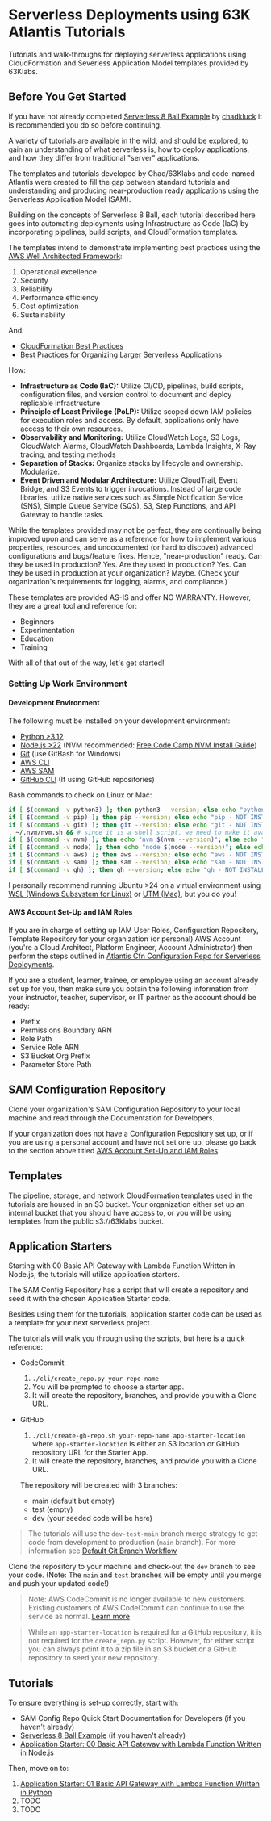 # Serverless Deployments using 63K Atlantis Tutorials

Tutorials and walk-throughs for deploying serverless applications using CloudFormation and Severless Application Model templates provided by 63Klabs.

## Before You Get Started

If you have not already completed [Serverless 8 Ball Example](https://github.com/chadkluck/serverless-sam-8ball-example) by [chadkluck](https://github.com/chadkluck) it is recommended you do so before continuing.

A variety of tutorials are available in the wild, and should be explored, to gain an understanding of what serverless is, how to deploy applications, and how they differ from traditional "server" applications.

The templates and tutorials developed by Chad/63Klabs and code-named Atlantis were created to fill the gap between standard tutorials and understanding and producing near-production ready applications using the Serverless Application Model (SAM).

Building on the concepts of Serverless 8 Ball, each tutorial described here goes into automating deployments using Infrastructure as Code (IaC) by incorporating pipelines, build scripts, and CloudFormation templates.

The templates intend to demonstrate implementing best practices using the [AWS Well Architected Framework](https://docs.aws.amazon.com/wellarchitected/latest/framework/welcome.html):

1. Operational excellence
2. Security
3. Reliability
4. Performance efficiency
5. Cost optimization
6. Sustainability

And:

- [CloudFormation Best Practices](https://docs.aws.amazon.com/AWSCloudFormation/latest/UserGuide/best-practices.html)
- [Best Practices for Organizing Larger Serverless Applications](https://aws.amazon.com/blogs/compute/best-practices-for-organizing-larger-serverless-applications/)

How:

- **Infrastructure as Code (IaC):** Utilize CI/CD, pipelines, build scripts, configuration files, and version control to document and deploy replicable infrastructure
- **Principle of Least Privilege (PoLP):** Utilize scoped down IAM policies for execution roles and access. By default, applications only have access to their own resources.
- **Observability and Monitoring:** Utilize CloudWatch Logs, S3 Logs, CloudWatch Alarms, CloudWatch Dashboards, Lambda Insights, X-Ray tracing, and testing methods
- **Separation of Stacks:** Organize stacks by lifecycle and ownership. Modularize.
- **Event Driven and Modular Architecture:** Utilize CloudTrail, Event Bridge, and S3 Events to trigger invocations. Instead of large code libraries, utilize native services such as Simple Notification Service (SNS), Simple Queue Service (SQS), S3, Step Functions, and API Gateway to handle tasks.

While the templates provided may not be perfect, they are continually being improved upon and can serve as a reference for how to implement various properties, resources, and undocumented (or hard to discover) advanced configurations and bugs/feature fixes. Hence, "near-production" ready. Can they be used in production? Yes. Are they used in production? Yes. Can they be used in production at your organization? Maybe. (Check your organization's requirements for logging, alarms, and compliance.)

These templates are provided AS-IS and offer NO WARRANTY. However, they are a great tool and reference for:

- Beginners
- Experimentation
- Education
- Training

With all of that out of the way, let's get started!

### Setting Up Work Environment

#### Development Environment

The following must be installed on your development environment:

- [Python >3.12](https://www.python.org/downloads/)
- [Node.js >22](https://nodejs.org/en/download) (NVM recommended: [Free Code Camp NVM Install Guide](https://www.freecodecamp.org/news/node-version-manager-nvm-install-guide/))
- [Git](https://git-scm.com/book/en/v2/Getting-Started-Installing-Git) (use GitBash for Windows)
- [AWS CLI](https://docs.aws.amazon.com/cli/latest/userguide/getting-started-install.html)
- [AWS SAM](https://docs.aws.amazon.com/serverless-application-model/latest/developerguide/install-sam-cli.html)
- [GitHub CLI](https://cli.github.com/) (If using GitHub repositories)

Bash commands to check on Linux or Mac:

```bash
if [ $(command -v python3) ]; then python3 --version; else echo "python3 - NOT INSTALLED"; fi &&
if [ $(command -v pip) ]; then pip --version; else echo "pip - NOT INSTALLED"; fi &&
if [ $(command -v git) ]; then git --version; else echo "git - NOT INSTALLED"; fi &&
. ~/.nvm/nvm.sh && # since it is a shell script, we need to make it available here
if [ $(command -v nvm) ]; then echo "nvm $(nvm --version)"; else echo "nvm - NOT INSTALLED"; fi &&
if [ $(command -v node) ]; then echo "node $(node --version)"; else echo "node - NOT INSTALLED"; fi &&
if [ $(command -v aws) ]; then aws --version; else echo "aws - NOT INSTALLED"; fi &&
if [ $(command -v sam) ]; then sam --version; else echo "sam - NOT INSTALLED"; fi &&
if [ $(command -v gh) ]; then gh --version; else echo "gh - NOT INSTALLED"; fi
```

I personally recommend running Ubuntu >24 on a virtual environment using [WSL (Windows Subsystem for Linux)](https://learn.microsoft.com/en-us/windows/wsl/install) or [UTM (Mac)](https://mac.getutm.app/), but you do you!

#### AWS Account Set-Up and IAM Roles

If you are in charge of setting up IAM User Roles, Configuration Repository, Template Repository for your organization (or personal) AWS Account (you're a Cloud Architect, Platform Engineer, Account Administrator) then perform the steps outlined in [Atlantis Cfn Configuration Repo for Serverless Deployments](https://github.com/63Klabs/atlantis-cfn-configuration-repo-for-serverless-deployments).

If you are a student, learner, trainee, or employee using an account already set up for you, then make sure you obtain the following information from your instructor, teacher, supervisor, or IT partner as the account should be ready:

- Prefix
- Permissions Boundary ARN
- Role Path
- Service Role ARN
- S3 Bucket Org Prefix
- Parameter Store Path

## SAM Configuration Repository

Clone your organization's SAM Configuration Repository to your local machine and read through the Documentation for Developers.

If your organization does not have a Configuration Repository set up, or if you are using a personal account and have not set one up, please go back to the section above titled [AWS Account Set-Up and IAM Roles](#aws-account-set-up-and-iam-roles).

## Templates

The pipeline, storage, and network CloudFormation templates used in the tutorials are housed in an S3 bucket. Your organization either set up an internal bucket that you should have access to, or you will be using templates from the public s3://63klabs bucket.

## Application Starters

Starting with 00 Basic API Gateway with Lambda Function Written in Node.js, the tutorials will utilize application starters.

The SAM Config Repository has a script that will create a repository and seed it with the chosen Application Starter code.

Besides using them for the tutorials, application starter code can be used as a template for your next serverless project.

The tutorials will walk you through using the scripts, but here is a quick reference:

- CodeCommit
  1. `./cli/create_repo.py your-repo-name`
  2. You will be prompted to choose a starter app.
  3. It will create the repository, branches, and provide you with a Clone URL.
- GitHub
  1. `./cli/create-gh-repo.sh your-repo-name app-starter-location` where `app-starter-location` is either an S3 location or GitHub repository URL for the Starter App.
  2. It will create the repository, branches, and provide you with a Clone URL.

  The repository will be created with 3 branches:

  - main (default but empty)
  - test (empty)
  - dev (your seeded code will be here)

> The tutorials will use the `dev-test-main` branch merge strategy to get code from development to production (`main` branch). For more information see [Default Git Branch Workflow](./tutorials/default-git-branch-workflow.md)

Clone the repository to your machine and check-out the `dev` branch to see your code. (Note: The `main` and `test` branches will be empty until you merge and push your updated code!)

> Note: AWS CodeCommit is no longer available to new customers. Existing customers of AWS CodeCommit can continue to use the service as normal. [Learn more](https://aws.amazon.com/blogs/devops/how-to-migrate-your-aws-codecommit-repository-to-another-git-provider/)

> While an `app-starter-location` is required for a GitHub repository, it is not required for the `create_repo.py` script. However, for either script you can always point it to a zip file in an S3 bucket or a GitHub repository to seed your new repository.

## Tutorials

To ensure everything is set-up correctly, start with:

- SAM Config Repo Quick Start Documentation for Developers (if you haven't already)
- [Serverless 8 Ball Example](https://github.com/chadkluck/serverless-sam-8ball-example) (if you haven't already)
- [Application Starter: 00 Basic API Gateway with Lambda Function Written in Node.js](./tutorials/00-basic-api-gateway-with-lambda-written-in-node/README.md)

Then, move on to:

1. [Application Starter: 01 Basic API Gateway with Lambda Function Written in Python](./tutorials/01-basic-api-gateway-with-lambda-written-in-python/README.md)
2. TODO
3. TODO
